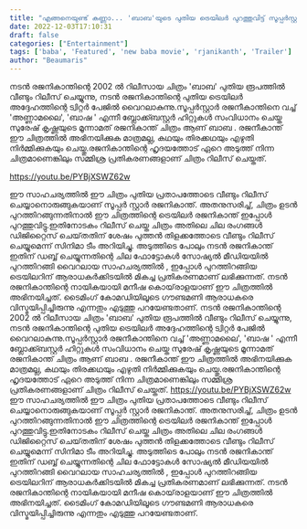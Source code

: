 ```yaml
---
title: "എങ്ങനെയുണ്ട് കണ്ണാ... 'ബാബ'യുടെ പുതിയ ട്രെയിലർ പുറത്തുവിട്ട് സൂപ്പർസ്റ്റാർ !"
date: 2022-12-03T17:10:31
draft: false
categories: ["Entertainment"]
tags: ['baba', 'Featured', 'new baba movie', 'rjanikanth', 'Trailer']
author: "Beaumaris"
---
```


നടൻ രജനികാന്തിന്റെ 2002 ൽ റിലീസായ ചിത്രം 'ബാബ' പുതിയ രൂപത്തിൽ വീണ്ടും റിലീസ് ചെയ്യുന്നു, നടൻ രജനികാന്തിന്റെ പുതിയ ട്രെയിലർ അദ്ദേഹത്തിന്റെ ട്വിറ്റർ പേജിൽ വൈറലാകുന്നു.സൂപ്പർസ്റ്റാർ രജനീകാന്തിനെ വച്ച് 'അണ്ണാമലൈ', 'ബാഷ ' എന്നീ ബ്ലോക്ക്ബസ്റ്റർ ഹിറ്റുകൾ സംവിധാനം ചെയ്ത സുരേഷ് കൃഷ്ണയുടെ മൂന്നാമത് രജനികാന്ത് ചിത്രം ആണ് ബാബ . രജനീകാന്ത് ഈ ചിത്രത്തിൽ അഭിനയിക്കുക മാത്രമല്ല, കഥയും തിരക്കഥയും എഴുതി നിർമ്മിക്കുകയും ചെയ്തു.രജനികാന്തിന്റെ ഹൃദയത്തോട് ഏറെ അടുത്ത് നിന്ന ചിത്രമാണെങ്കിലും സമ്മിശ്ര പ്രതികരണങ്ങളാണ് ചിത്രം റിലീസ് ചെയ്തത്.

https://youtu.be/PYBjXSWZ62w

ഈ സാഹചര്യത്തിൽ ഈ ചിത്രം പുതിയ പ്രതാപത്തോടെ വീണ്ടും റിലീസ് ചെയ്യാനൊരുങ്ങുകയാണ് സൂപ്പർ സ്റ്റാർ രജനികാന്ത്. അതനുസരിച്ച്, ചിത്രം ഉടൻ പുറത്തിറങ്ങുന്നതിനാൽ ഈ ചിത്രത്തിന്റെ ട്രെയിലർ രജനികാന്ത് ഇപ്പോൾ പുറത്തുവിട്ടു.ഇതിനോടകം റിലീസ് ചെയ്ത ചിത്രം അതിലെ ചില രംഗങ്ങൾ ഡിജിറ്റൈസ് ചെയ്‌തതിന് ശേഷം പുത്തൻ തിളക്കത്തോടെ വീണ്ടും റിലീസ് ചെയ്യുമെന്ന് സിനിമാ ടീം അറിയിച്ചു. അടുത്തിടെ പോലും നടൻ രജനികാന്ത് ഇതിന് ഡബ്ബ് ചെയ്യുന്നതിന്റെ ചില ഫോട്ടോകൾ സോഷ്യൽ മീഡിയയിൽ പുറത്തിറങ്ങി വൈറലായ സാഹചര്യത്തിൽ , ഇപ്പോൾ പുറത്തിറങ്ങിയ ട്രെയിലറിന് ആരാധകർക്കിടയിൽ മികച്ച പ്രതികരണമാണ് ലഭിക്കുന്നത്. നടൻ രജനികാന്തിന്റെ നായികയായി മനീഷ കൊയ്‌രാളയാണ് ഈ ചിത്രത്തിൽ അഭിനയിച്ചത്. ടൈമിംഗ് കോമഡിയിലൂടെ ഗൗണ്ടമണി ആരാധകരെ വിസ്മയിപ്പിച്ചിരുന്നു എന്നതും എടുത്തു പറയേണ്ടതാണ്.
നടൻ രജനികാന്തിന്റെ 2002 ൽ റിലീസായ ചിത്രം 'ബാബ' പുതിയ രൂപത്തിൽ വീണ്ടും റിലീസ് ചെയ്യുന്നു, നടൻ രജനികാന്തിന്റെ പുതിയ ട്രെയിലർ അദ്ദേഹത്തിന്റെ ട്വിറ്റർ പേജിൽ വൈറലാകുന്നു.സൂപ്പർസ്റ്റാർ രജനീകാന്തിനെ വച്ച് 'അണ്ണാമലൈ', 'ബാഷ ' എന്നീ ബ്ലോക്ക്ബസ്റ്റർ ഹിറ്റുകൾ സംവിധാനം ചെയ്ത സുരേഷ് കൃഷ്ണയുടെ മൂന്നാമത് രജനികാന്ത് ചിത്രം ആണ് ബാബ . രജനീകാന്ത് ഈ ചിത്രത്തിൽ അഭിനയിക്കുക മാത്രമല്ല, കഥയും തിരക്കഥയും എഴുതി നിർമ്മിക്കുകയും ചെയ്തു.രജനികാന്തിന്റെ ഹൃദയത്തോട് ഏറെ അടുത്ത് നിന്ന ചിത്രമാണെങ്കിലും സമ്മിശ്ര പ്രതികരണങ്ങളാണ് ചിത്രം റിലീസ് ചെയ്തത്. https://youtu.be/PYBjXSWZ62w ഈ സാഹചര്യത്തിൽ ഈ ചിത്രം പുതിയ പ്രതാപത്തോടെ വീണ്ടും റിലീസ് ചെയ്യാനൊരുങ്ങുകയാണ് സൂപ്പർ സ്റ്റാർ രജനികാന്ത്. അതനുസരിച്ച്, ചിത്രം ഉടൻ പുറത്തിറങ്ങുന്നതിനാൽ ഈ ചിത്രത്തിന്റെ ട്രെയിലർ രജനികാന്ത് ഇപ്പോൾ പുറത്തുവിട്ടു.ഇതിനോടകം റിലീസ് ചെയ്ത ചിത്രം അതിലെ ചില രംഗങ്ങൾ ഡിജിറ്റൈസ് ചെയ്‌തതിന് ശേഷം പുത്തൻ തിളക്കത്തോടെ വീണ്ടും റിലീസ് ചെയ്യുമെന്ന് സിനിമാ ടീം അറിയിച്ചു. അടുത്തിടെ പോലും നടൻ രജനികാന്ത് ഇതിന് ഡബ്ബ് ചെയ്യുന്നതിന്റെ ചില ഫോട്ടോകൾ സോഷ്യൽ മീഡിയയിൽ പുറത്തിറങ്ങി വൈറലായ സാഹചര്യത്തിൽ , ഇപ്പോൾ പുറത്തിറങ്ങിയ ട്രെയിലറിന് ആരാധകർക്കിടയിൽ മികച്ച പ്രതികരണമാണ് ലഭിക്കുന്നത്. നടൻ രജനികാന്തിന്റെ നായികയായി മനീഷ കൊയ്‌രാളയാണ് ഈ ചിത്രത്തിൽ അഭിനയിച്ചത്. ടൈമിംഗ് കോമഡിയിലൂടെ ഗൗണ്ടമണി ആരാധകരെ വിസ്മയിപ്പിച്ചിരുന്നു എന്നതും എടുത്തു പറയേണ്ടതാണ്.
